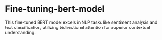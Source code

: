 # Fine-tuning-bert-model
This fine-tuned BERT model excels in NLP tasks like sentiment analysis and text classification, utilizing bidirectional attention for superior contextual understanding.
